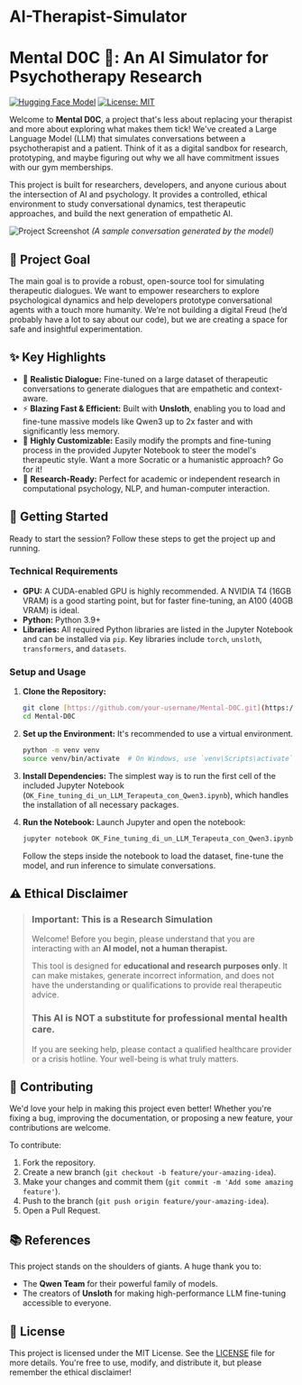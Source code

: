 # AI-Therapist-Simulator
# Mental D0C 🧠: An AI Simulator for Psychotherapy Research

[![Hugging Face Model](https://img.shields.io/badge/🤗%20Hugging%20Face-Model-blue)](https://huggingface.co/your-username/your-model-name)
[![License: MIT](https://img.shields.io/badge/License-MIT-green.svg)](https://opensource.org/licenses/MIT)

Welcome to **Mental D0C**, a project that's less about replacing your therapist and more about exploring what makes them tick! We've created a Large Language Model (LLM) that simulates conversations between a psychotherapist and a patient. Think of it as a digital sandbox for research, prototyping, and maybe figuring out why we all have commitment issues with our gym memberships.

This project is built for researchers, developers, and anyone curious about the intersection of AI and psychology. It provides a controlled, ethical environment to study conversational dynamics, test therapeutic approaches, and build the next generation of empathetic AI.

<!-- INSERT YOUR SCREENSHOT HERE -->
![Project Screenshot](path/to/your/screenshot.png)
*(A sample conversation generated by the model)*

## 🎯 Project Goal

The main goal is to provide a robust, open-source tool for simulating therapeutic dialogues. We want to empower researchers to explore psychological dynamics and help developers prototype conversational agents with a touch more humanity. We’re not building a digital Freud (he’d probably have a lot to say about our code), but we are creating a space for safe and insightful experimentation.

## ✨ Key Highlights

* 🧠 **Realistic Dialogue:** Fine-tuned on a large dataset of therapeutic conversations to generate dialogues that are empathetic and context-aware.
* ⚡️ **Blazing Fast & Efficient:** Built with **Unsloth**, enabling you to load and fine-tune massive models like Qwen3 up to 2x faster and with significantly less memory.
* 🔧 **Highly Customizable:** Easily modify the prompts and fine-tuning process in the provided Jupyter Notebook to steer the model's therapeutic style. Want a more Socratic or a humanistic approach? Go for it!
* 🔬 **Research-Ready:** Perfect for academic or independent research in computational psychology, NLP, and human-computer interaction.

## 🚀 Getting Started

Ready to start the session? Follow these steps to get the project up and running.

### Technical Requirements

* **GPU:** A CUDA-enabled GPU is highly recommended. A NVIDIA T4 (16GB VRAM) is a good starting point, but for faster fine-tuning, an A100 (40GB VRAM) is ideal.
* **Python:** Python 3.9+
* **Libraries:** All required Python libraries are listed in the Jupyter Notebook and can be installed via `pip`. Key libraries include `torch`, `unsloth`, `transformers`, and `datasets`.

### Setup and Usage

1.  **Clone the Repository:**
    ```bash
    git clone [https://github.com/your-username/Mental-D0C.git](https://github.com/your-username/Mental-D0C.git)
    cd Mental-D0C
    ```

2.  **Set up the Environment:**
    It's recommended to use a virtual environment.
    ```bash
    python -m venv venv
    source venv/bin/activate  # On Windows, use `venv\Scripts\activate`
    ```

3.  **Install Dependencies:**
    The simplest way is to run the first cell of the included Jupyter Notebook (`OK_Fine_tuning_di_un_LLM_Terapeuta_con_Qwen3.ipynb`), which handles the installation of all necessary packages.

4.  **Run the Notebook:**
    Launch Jupyter and open the notebook:
    ```bash
    jupyter notebook OK_Fine_tuning_di_un_LLM_Terapeuta_con_Qwen3.ipynb
    ```
    Follow the steps inside the notebook to load the dataset, fine-tune the model, and run inference to simulate conversations.

## ⚠️ Ethical Disclaimer

> ### **Important: This is a Research Simulation**
>
> Welcome! Before you begin, please understand that you are interacting with an **AI model, not a human therapist.**
>
> This tool is designed for **educational and research purposes only**. It can make mistakes, generate incorrect information, and does not have the understanding or qualifications to provide real therapeutic advice.
>
> ### **This AI is NOT a substitute for professional mental health care.**
>
> If you are seeking help, please contact a qualified healthcare provider or a crisis hotline. Your well-being is what truly matters.

## 🤝 Contributing

We'd love your help in making this project even better! Whether you're fixing a bug, improving the documentation, or proposing a new feature, your contributions are welcome.

To contribute:
1.  Fork the repository.
2.  Create a new branch (`git checkout -b feature/your-amazing-idea`).
3.  Make your changes and commit them (`git commit -m 'Add some amazing feature'`).
4.  Push to the branch (`git push origin feature/your-amazing-idea`).
5.  Open a Pull Request.

## 📚 References

This project stands on the shoulders of giants. A huge thank you to:
* The **Qwen Team** for their powerful family of models.
* The creators of **Unsloth** for making high-performance LLM fine-tuning accessible to everyone.

## 📜 License

This project is licensed under the MIT License. See the [LICENSE](LICENSE) file for more details. You're free to use, modify, and distribute it, but please remember the ethical disclaimer!
